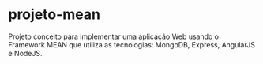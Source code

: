 # projeto-mean
Projeto conceito para implementar uma aplicação Web usando o Framework MEAN que utiliza as tecnologias: MongoDB, Express, AngularJS e NodeJS.
